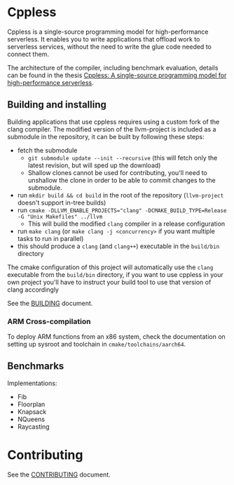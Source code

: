 # Cppless

Cppless is a single-source programming model for high-performance serverless. It enables you to write applications that offload work to serverless services, without the need to write the glue code needed to connect them.

The architecture of the compiler, including benchmark evaluation, details can be found in the thesis [Cppless: A single-source programming model for high-performance serverless](https://mcopik.github.io/assets/pdf/students/2022_cppless_moeller.pdf).

## Building and installing

Building applications that use cppless requires using a custom fork of the clang compiler. The modified version of the llvm-project is included as a submodule in the repository, it can be built by following these steps:
- fetch the submodule
  - `git submodule update --init --recursive` (this will fetch only the latest revision, but will sped up the download)
  - Shallow clones cannot be used for contributing, you'll need to unshallow the clone in order to be able to commit changes to the submodule.
- run `mkdir build && cd build` in the root of the repository (`llvm-project` doesn't support in-tree builds)
- run `cmake -DLLVM_ENABLE_PROJECTS="clang" -DCMAKE_BUILD_TYPE=Release -G "Unix Makefiles" ../llvm`
  - This will build the modified `clang` compiler in a release configuration
- run `make clang` (or `make clang -j <concurrency>` if you want multiple tasks to run in parallel)
- this should produce a `clang` (and `clang++`) executable in the `build/bin` directory

The cmake configuration of this project will automatically use the `clang` executable from the `build/bin` directory, if you want to use cppless in your own project you'll have to instruct your build tool to use that version of clang accordingly

See the [BUILDING](BUILDING.md) document.

### ARM Cross-compilation

To deploy ARM functions from an x86 system, check the documentation on setting up sysroot and toolchain in `cmake/toolchains/aarch64`.

## Benchmarks

Implementations:
- Fib
- Floorplan
- Knapsack
- NQueens
- Raycasting

# Contributing

See the [CONTRIBUTING](CONTRIBUTING.md) document.
